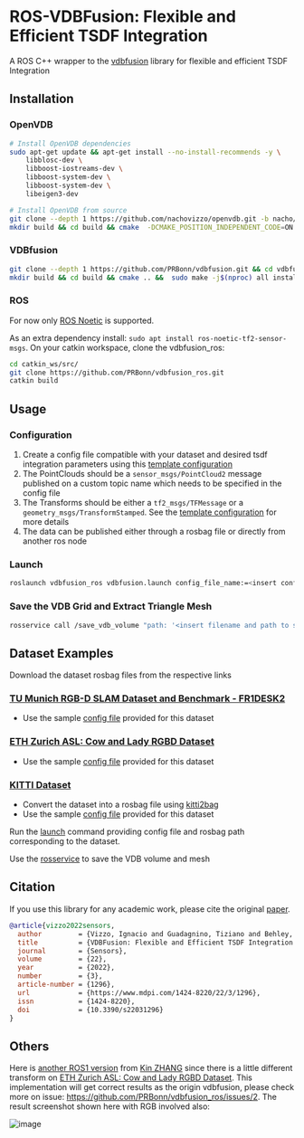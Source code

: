 # ROS-VDBFusion: Flexible and Efficient TSDF Integration

A ROS C++ wrapper to the [vdbfusion](https://github.com/PRBonn/vdbfusion) library for flexible and efficient TSDF Integration

## Installation

### OpenVDB

```sh
# Install OpenVDB dependencies
sudo apt-get update && apt-get install --no-install-recommends -y \
    libblosc-dev \
    libboost-iostreams-dev \
    libboost-system-dev \
    libboost-system-dev \
    libeigen3-dev

# Install OpenVDB from source
git clone --depth 1 https://github.com/nachovizzo/openvdb.git -b nacho/vdbfusion && cd openvdb
mkdir build && cd build && cmake  -DCMAKE_POSITION_INDEPENDENT_CODE=ON -DUSE_ZLIB=OFF .. &&  sudo make -j$(nproc) all install
```

### VDBfusion

```sh
git clone --depth 1 https://github.com/PRBonn/vdbfusion.git && cd vdbfusion
mkdir build && cd build && cmake .. &&  sudo make -j$(nproc) all install
```

### ROS

For now only [ROS Noetic](http://wiki.ros.org/noetic) is supported.  

As an extra dependency install: `sudo apt install ros-noetic-tf2-sensor-msgs`.
On your catkin workspace, clone the vdbfusion_ros:

```sh
cd catkin_ws/src/
git clone https://github.com/PRBonn/vdbfusion_ros.git
catkin build
```

## Usage

### Configuration

1. Create a config file compatible with your dataset and desired tsdf integration parameters using this [template configuration](/config/template.yaml)
2. The PointClouds should be a `sensor_msgs/PointCloud2` message published on a custom topic name which needs to be specified in the config file
3. The Transforms should be either a `tf2_msgs/TFMessage` or a `geometry_msgs/TransformStamped`. See the [template configuration](config/template.yaml) for more details
4. The data can be published either through a rosbag file or directly from another ros node

### Launch

```sh
roslaunch vdbfusion_ros vdbfusion.launch config_file_name:=<insert config file name here> path_to_rosbag_file:=<insert path to rosbag file here>
```

### Save the VDB Grid and Extract Triangle Mesh

```sh
rosservice call /save_vdb_volume "path: '<insert filename and path to save the volume and mesh>'"    
```

## Dataset Examples

Download the dataset rosbag files from the respective links

### [TU Munich RGB-D SLAM Dataset and Benchmark - FR1DESK2](https://vision.in.tum.de/data/datasets/rgbd-dataset)

- Use the sample [config file](config/FR2Desk2.yaml) provided for this dataset

### [ETH Zurich ASL: Cow and Lady RGBD Dataset](https://projects.asl.ethz.ch/datasets/doku.php?id=iros2017)

- Use the sample [config file](config/CowAndLady.yaml) provided for this dataset

### [KITTI Dataset](http://www.cvlibs.net/datasets/kitti/raw_data.php)

- Convert the dataset into a rosbag file using [kitti2bag](https://github.com/tomas789/kitti2bag)
- Use the sample [config file](config/KITTI.yaml) provided for this dataset 

Run the [launch](README.md#launch) command providing config file and rosbag path corresponding to the dataset.

Use the [rosservice](README.md#save-the-vdb-grid-and-extract-triangle-mesh) to save the VDB volume and mesh


## Citation

If you use this library for any academic work, please cite the original [paper](https://www.ipb.uni-bonn.de/wp-content/papercite-data/pdf/vizzo2022sensors.pdf).

```bibtex
@article{vizzo2022sensors,
  author         = {Vizzo, Ignacio and Guadagnino, Tiziano and Behley, Jens and Stachniss, Cyrill},
  title          = {VDBFusion: Flexible and Efficient TSDF Integration of Range Sensor Data},
  journal        = {Sensors},
  volume         = {22},
  year           = {2022},
  number         = {3},
  article-number = {1296},
  url            = {https://www.mdpi.com/1424-8220/22/3/1296},
  issn           = {1424-8220},
  doi            = {10.3390/s22031296}
}
```

## Others

Here is [another ROS1 version](https://github.com/Kin-Zhang/vdbfusion_mapping) from [Kin ZHANG](https://github.com/Kin-Zhang) since there is a little different transform on [ETH Zurich ASL: Cow and Lady RGBD Dataset](https://projects.asl.ethz.ch/datasets/doku.php?id=iros2017). This implementation will get correct results as the origin vdbfusion, please check more on issue: https://github.com/PRBonn/vdbfusion_ros/issues/2. The result screenshot shown here with RGB involved also:

![image](https://user-images.githubusercontent.com/35365764/200626528-a657a0e6-2fca-48d7-8b34-d8619b6f33e8.png)
